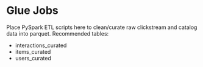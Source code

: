 
# Glue Jobs

Place PySpark ETL scripts here to clean/curate raw clickstream and catalog data into parquet.
Recommended tables:
- interactions_curated
- items_curated
- users_curated
